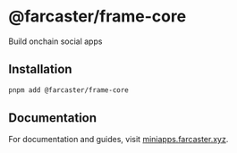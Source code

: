 # @farcaster/frame-core

Build onchain social apps

## Installation

```bash
pnpm add @farcaster/frame-core
```

## Documentation

For documentation and guides, visit [miniapps.farcaster.xyz](https://miniapps.farcaster.xyz).
